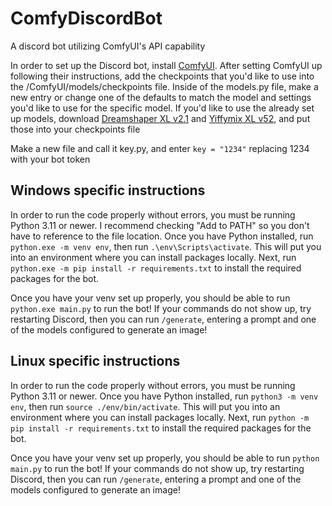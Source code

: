 # ComfyDiscordBot
A discord bot utilizing ComfyUI's API capability

In order to set up the Discord bot, install [ComfyUI](https://github.com/comfyanonymous/ComfyUI). After setting ComfyUI up following their instructions, add the checkpoints that you'd like to use into the /ComfyUI/models/checkpoints file. Inside of the models.py file, make a new entry or change one of the defaults to match the model and settings you'd like to use for the specific model. If you'd like to use the already set up models, download [Dreamshaper XL v2.1](https://civitai.com/models/112902?modelVersionId=351306) and [Yiffymix XL v52](https://civitai.com/models/3671?modelVersionId=732770), and put those into your checkpoints file

Make a new file and call it key.py, and enter `key = "1234"` replacing 1234 with your bot token

## Windows specific instructions
In order to run the code properly without errors, you must be running Python 3.11 or newer. I recommend checking "Add to PATH" so you don't have to reference to the file location. Once you have Python installed, run `python.exe -m venv env`, then run `.\env\Scripts\activate`. This will put you into an environment where you can install packages locally. Next, run `python.exe -m pip install -r requirements.txt` to install the required packages for the bot.

Once you have your venv set up properly, you should be able to run `python.exe main.py` to run the bot! If your commands do not show up, try restarting Discord, then you can run `/generate`, entering a prompt and one of the models configured to generate an image!

## Linux specific instructions
In order to run the code properly without errors, you must be running Python 3.11 or newer. Once you have Python installed, run `python3 -m venv env`, then run `source ./env/bin/activate`. This will put you into an environment where you can install packages locally. Next, run `python -m pip install -r requirements.txt` to install the required packages for the bot.

Once you have your venv set up properly, you should be able to run `python main.py` to run the bot! If your commands do not show up, try restarting Discord, then you can run `/generate`, entering a prompt and one of the models configured to generate an image!